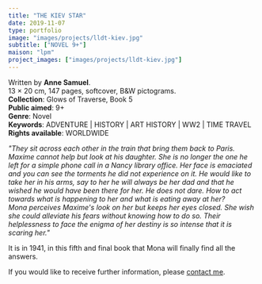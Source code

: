 ```yaml
---
title: "THE KIEV STAR"
date: 2019-11-07
type: portfolio
image: "images/projects/lldt-kiev.jpg"
subtitle: ["NOVEL 9+"]
maison: "lpm"
project_images: ["images/projects/lldt-kiev.jpg"]
---
```


Written by **Anne Samuel**.   
13 × 20 cm, 147 pages, softcover, B&W pictograms.      
**Collection**: Glows of Traverse, Book 5      
**Public aimed**: 9+   
**Genre**: Novel      
**Keywords**: ADVENTURE | HISTORY | ART HISTORY | WW2 | TIME TRAVEL    
**Rights available**: WORLDWIDE
           


*"They sit across each other in the train that bring them back to Paris. Maxime cannot help but look at his daughter. She is no longer the one he left for a simple phone call in a Nancy library office. Her face is emaciated and you can see the torments he did not experience on it. He would like to take her in his arms, say to her he will always be her dad and that he wished he would have been there for her. He does not dare. How to act towards what is happening to her and what is eating away at her?   
Mona perceives Maxime's look on her but keeps her eyes closed. She wish she could alleviate his fears without knowing how to do so. Their helplessness to face the enigma of her destiny is so intense that it is scaring her."*      
    



It is in 1941, in this fifth and final book that Mona will finally find all the answers.  





If you would like to receive further information, please [contact me](mailto:melanie.guillaumin.edition@gmail.com).


